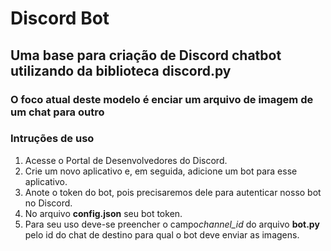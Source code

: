# Discord Bot

## Uma base para criação de Discord chatbot utilizando da biblioteca discord.py

### O foco atual deste modelo é enciar um arquivo de imagem de um chat para outro


### Intruções de uso
1. Acesse o Portal de Desenvolvedores do Discord.
2. Crie um novo aplicativo e, em seguida, adicione um bot para esse aplicativo.
3. Anote o token do bot, pois precisaremos dele para autenticar nosso bot no Discord.
4. No arquivo **config.json** seu bot token.
5. Para seu uso deve-se preencher o campo*channel_id* do arquivo **bot.py** pelo id do chat de destino para qual o bot deve enviar as imagens.
